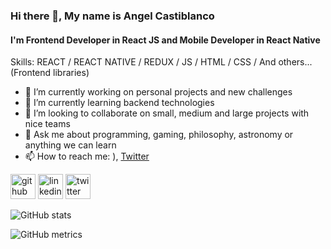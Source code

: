 ### Hi there 👋, My name is Angel Castiblanco
#### I'm Frontend Developer in React JS and Mobile Developer in React Native

Skills: REACT / REACT NATIVE / REDUX / JS / HTML / CSS / And others...(Frontend libraries)

- 🔭 I’m currently working on personal projects and new challenges 
- 🌱 I’m currently learning backend technologies 
- 👯 I’m looking to collaborate on small, medium and large projects with nice teams 
- 💬 Ask me about programming, gaming,  philosophy, astronomy or anything we can learn 
- 📫 How to reach me: ), [Twitter](https://twitter.com/ADeveloperPlay) 


[<img src='https://cdn.jsdelivr.net/npm/simple-icons@3.0.1/icons/github.svg' alt='github' height='40'>](https://github.com/adcastiblanco)  [<img src='https://cdn.jsdelivr.net/npm/simple-icons@3.0.1/icons/linkedin.svg' alt='linkedin' height='40'>](https://www.linkedin.com/in/angel-castiblanco/)  [<img src='https://cdn.jsdelivr.net/npm/simple-icons@3.0.1/icons/twitter.svg' alt='twitter' height='40'>](https://twitter.com/ADeveloperPlay)  

![GitHub stats](https://github-readme-stats.vercel.app/api?username=adcastiblanco&show_icons=true)  

![GitHub metrics](https://metrics.lecoq.io/adcastiblanco)  

